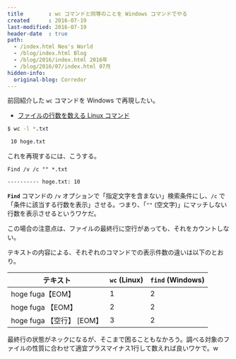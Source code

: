 ```yaml
---
title        : wc コマンドと同等のことを Windows コマンドでやる
created      : 2016-07-19
last-modified: 2016-07-19
header-date  : true
path:
  - /index.html Neo's World
  - /blog/index.html Blog
  - /blog/2016/index.html 2016年
  - /blog/2016/07/index.html 07月
hidden-info:
  original-blog: Corredor
---
```


前回紹介した `wc` コマンドを Windows で再現したい。

- [ファイルの行数を数える Linux コマンド](/blog/2016/07/18-01.html)

```bash
$ wc -l *.txt

 10 hoge.txt
```

これを再現するには、こうする。

```batch
Find /v /c "" *.txt

---------- hoge.txt: 10
```

**`Find`** コマンドの `/v` オプションで「指定文字を含まない」検索条件にし、`/c` で「条件に該当する行数を表示」させる。つまり、「`""` (空文字)」にマッチしない行数を表示させるというワケだ。

この場合の注意点は、ファイルの最終行に空行があっても、それをカウントしない。

テキストの内容による、それぞれのコマンドでの表示件数の違いは以下のとおり。

| テキスト                  | `wc` (Linux) | `find` (Windows) |
|---------------------------|--------------|------------------|
| hoge fuga【EOM】          | 1            | 2                |
| hoge fuga 【EOM】         | 2            | 2                |
| hoge fuga 【空行】 [EOM】 | 3            | 2                |

最終行の状態がネックになるが、そこまで困ることもなかろう。調べる対象のファイルの性質に合わせて適宜プラスマイナス1行して数えれば良いワケで。w
